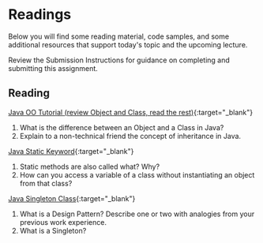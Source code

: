 # Readings

Below you will find some reading material, code samples, and some additional resources that support today's topic and the upcoming lecture.

Review the Submission Instructions for guidance on completing and submitting this assignment.

## Reading

[Java OO Tutorial (review Object and Class, read the rest)](https://docs.oracle.com/javase/tutorial/java/concepts/){:target="_blank"}

1. What is the difference between an Object and a Class in Java?
2. Explain to a non-technical friend the concept of inheritance in Java.

[Java Static Keyword](https://www.programiz.com/java-programming/static-keyword){:target="_blank"}

1. Static methods are also called what? Why?
2. How can you access a variable of a class without instantiating an object from that class?

[Java Singleton Class](https://www.programiz.com/java-programming/singleton){:target="_blank"}

1. What is a Design Pattern? Describe one or two with analogies from your previous work experience.
2. What is a Singleton?
